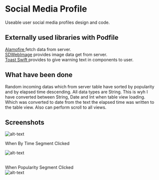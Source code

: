 <h1>Social Media Profile</h1>
Useable user social media profiles design and code.

<h2>Externally used libraries with Podfile</h2>
<a href = "https://github.com/Alamofire/Alamofire">Alamofire  </a> fetch data from server.</br>
<a href = "https://github.com/SDWebImage/SDWebImage">SDWebImage</a> provides image data get from server. </br>
<a href = "https://github.com/scalessec/Toast-Swift">Toast Swift </a>provides to give warning text in components to user. 
<h2>What have been done</h2>
Random incoming datas which from server table have sorted by popularity and by elapsed time descending.
All data types are String. This is wyh I have converted between String, Date and Int when table view loading.
Which was converted to date from the text the elapsed time was written to the table view.
Also can perform scroll to all views.
<h2>Screenshots</h2>

![alt-text](https://github.com/mehmetcanseyhan/SwiftSocialMediaProfile/blob/master/ss1.png)


When By Time Segment Clicked </br>

![alt-text](https://github.com/mehmetcanseyhan/SwiftSocialMediaProfile/blob/master/ss2.png)

</br>When Popularity Segment Clicked</br>
![alt-text](https://github.com/mehmetcanseyhan/SwiftSocialMediaProfile/blob/master/ss3.png)


